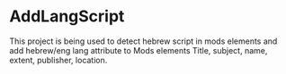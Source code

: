 # AddLangScript

This project is being used to detect hebrew script in mods elements and add hebrew/eng lang attribute to Mods elements Title, subject, name, extent, publisher, location.
